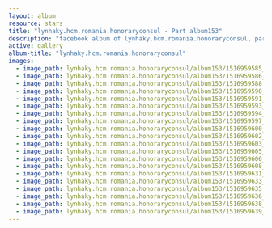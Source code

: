 ```yaml
---
layout: album
resource: stars
title: "lynhaky.hcm.romania.honoraryconsul - Part album153"
description: "facebook album of lynhaky.hcm.romania.honoraryconsul, part album153."
active: gallery
album-title: "lynhaky.hcm.romania.honoraryconsul"
images:
  - image_path: lynhaky.hcm.romania.honoraryconsul/album153/1516959585_1.jpg
  - image_path: lynhaky.hcm.romania.honoraryconsul/album153/1516959586_2.jpg
  - image_path: lynhaky.hcm.romania.honoraryconsul/album153/1516959588_3.jpg
  - image_path: lynhaky.hcm.romania.honoraryconsul/album153/1516959590_4.jpg
  - image_path: lynhaky.hcm.romania.honoraryconsul/album153/1516959591_8u9a7934.jpg
  - image_path: lynhaky.hcm.romania.honoraryconsul/album153/1516959593_8u9a7936.jpg
  - image_path: lynhaky.hcm.romania.honoraryconsul/album153/1516959594_8u9a7949.jpg
  - image_path: lynhaky.hcm.romania.honoraryconsul/album153/1516959597_8u9a7984.jpg
  - image_path: lynhaky.hcm.romania.honoraryconsul/album153/1516959600_8u9a8013.jpg
  - image_path: lynhaky.hcm.romania.honoraryconsul/album153/1516959602_8u9a8033.jpg
  - image_path: lynhaky.hcm.romania.honoraryconsul/album153/1516959603_8u9a8038.jpg
  - image_path: lynhaky.hcm.romania.honoraryconsul/album153/1516959605_8u9a8062.jpg
  - image_path: lynhaky.hcm.romania.honoraryconsul/album153/1516959606_8u9a8080.jpg
  - image_path: lynhaky.hcm.romania.honoraryconsul/album153/1516959608_8u9a8094.jpg
  - image_path: lynhaky.hcm.romania.honoraryconsul/album153/1516959631_8u9a8112.jpg
  - image_path: lynhaky.hcm.romania.honoraryconsul/album153/1516959633_8u9a8128.jpg
  - image_path: lynhaky.hcm.romania.honoraryconsul/album153/1516959635_8u9a8130.jpg
  - image_path: lynhaky.hcm.romania.honoraryconsul/album153/1516959636_8u9a8148.jpg
  - image_path: lynhaky.hcm.romania.honoraryconsul/album153/1516959638_8u9a8156.jpg
  - image_path: lynhaky.hcm.romania.honoraryconsul/album153/1516959639_8u9a8720.jpg
---
```

